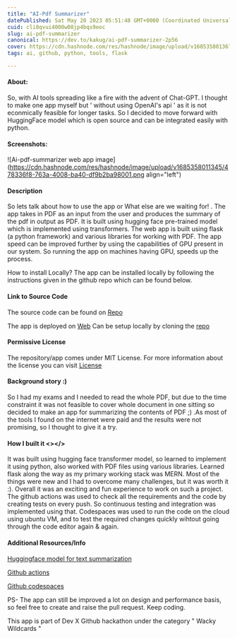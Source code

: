 ```yaml
---
title: "AI-Pdf Summarizer"
datePublished: Sat May 20 2023 05:51:48 GMT+0000 (Coordinated Universal Time)
cuid: cli8qvui4000w08jp4bqs9eoc
slug: ai-pdf-summarizer
canonical: https://dev.to/kakug/ai-pdf-summarizer-2p56
cover: https://cdn.hashnode.com/res/hashnode/image/upload/v1685358013673/41621538-ca09-4edd-8375-18a811188345.png
tags: ai, github, python, tools, flask

---
```


#### About:

So, with AI tools spreading like a fire with the advent of Chat-GPT. I thought to make one app myself but ' without using OpenAI's api ' as it is not econmically feasible for longer tasks. So I decided to move forward with HuggingFace model which is open source and can be integrated easily with python.

#### Screenshots:

![Ai-pdf-summarizer web app image](https://cdn.hashnode.com/res/hashnode/image/upload/v1685358011345/478336f8-763a-4008-ba40-df9b2ba98001.png align="left")

#### Description

So lets talk about how to use the app or What else are we waiting for! . The app takes in PDF as an input from the user and produces the summary of the pdf in output as PDF. It is built using hugging face pre-trained model which is implemented using transformers. The web app is built using flask (a python framework) and various libraries for working with PDF. The app speed can be improved further by using the capabilities of GPU present in our system. So running the app on machines having GPU, speeds up the process.

How to install Locally? The app can be installed locally by following the instructions given in the github repo which can be found below.

#### Link to Source Code

The source code can be found on [Repo](https://github.com/Kaku-g/ai-pdf-summarizer)

The app is deployed on [Web](https://lionfish-app-r9d4y.ondigitalocean.app/) Can be setup locally by cloning the [repo](https://github.com/Kaku-g/ai-pdf-summarizer)

#### Permissive License

The repository/app comes under MIT License. For more information about the license you can visit [License](https://github.com/Kaku-g/ai-pdf-summarizer/blob/master/LICENSE)

#### Background story :)

So I had my exams and I needed to read the whole PDF, but due to the time constraint it was not feasible to cover whole document in one sitting so decided to make an app for summarizing the contents of PDF ;) .As most of the tools I found on the internet were paid and the results were not promising, so I thought to give it a try.

#### How I built it &lt;&gt;&lt;/&gt;

It was built using hugging face transformer model, so learned to implement it using python, also worked with PDF files using various libraries. Learned flask along the way as my primary working stack was MERN. Most of the things were new and I had to overcome many challenges, but it was worth it :). Overall it was an exciting and fun experience to work on such a project. The github actions was used to check all the requirements and the code by creating tests on every push. So continuous testing and integration was implemented using that. Codespaces was used to run the code on the cloud using ubuntu VM, and to test the required changes quickly wihtout going through the code editor again & again.

#### Additional Resources/Info

[Huggingface model for text summarization](https://huggingface.co/models?pipeline_tag=summarization)

[Github actions](https://github.com/features/actions)

[Github codespaces](https://github.com/features/codespaces)

PS- The app can still be improved a lot on design and performance basis, so feel free to create and raise the pull request. Keep coding.

This app is part of Dev X Github hackathon under the category " Wacky Wildcards "